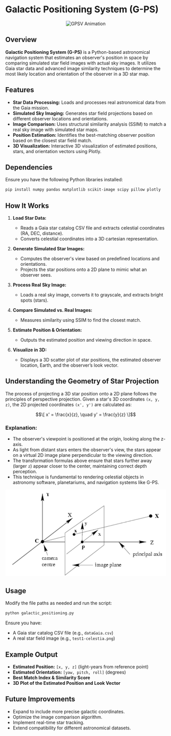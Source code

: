 # Galactic Positioning System (G-PS)
<p align="center">
  <img src="img/gpsv.gif" alt="GPSV Animation">
</p>

## Overview
**Galactic Positioning System (G-PS)** is a Python-based astronomical navigation system that estimates an observer's position in space by comparing simulated star field images with actual sky images. It utilizes Gaia star data and advanced image similarity techniques to determine the most likely location and orientation of the observer in a 3D star map.

## Features
- **Star Data Processing:** Loads and processes real astronomical data from the Gaia mission.
- **Simulated Sky Imaging:** Generates star field projections based on different observer locations and orientations.
- **Image Comparison:** Uses structural similarity analysis (SSIM) to match a real sky image with simulated star maps.
- **Position Estimation:** Identifies the best-matching observer position based on the closest star field match.
- **3D Visualization:** Interactive 3D visualization of estimated positions, stars, and orientation vectors using Plotly.

## Dependencies
Ensure you have the following Python libraries installed:

```bash
pip install numpy pandas matplotlib scikit-image scipy pillow plotly
```

## How It Works
1. **Load Star Data:**
   - Reads a Gaia star catalog CSV file and extracts celestial coordinates (RA, DEC, distance).
   - Converts celestial coordinates into a 3D cartesian representation.

2. **Generate Simulated Star Images:**
   - Computes the observer's view based on predefined locations and orientations.
   - Projects the star positions onto a 2D plane to mimic what an observer sees.

3. **Process Real Sky Image:**
   - Loads a real sky image, converts it to grayscale, and extracts bright spots (stars).

4. **Compare Simulated vs. Real Images:**
   - Measures similarity using SSIM to find the closest match.

5. **Estimate Position & Orientation:**
   - Outputs the estimated position and viewing direction in space.

6. **Visualize in 3D:**
   - Displays a 3D scatter plot of star positions, the estimated observer location, Earth, and the observer’s look vector.

## Understanding the Geometry of Star Projection
The process of projecting a 3D star position onto a 2D plane follows the principles of perspective projection. Given a star's 3D coordinates `(x, y, z)`, the 2D projected coordinates `(x', y')` are calculated as:
```math
\[ x' = \frac{x}{z}, \quad y' = \frac{y}{z} \]
```
### Explanation:
- The observer's viewpoint is positioned at the origin, looking along the z-axis.
- As light from distant stars enters the observer's view, the stars appear on a virtual 2D image plane perpendicular to the viewing direction.
- The transformation formulas above ensure that stars further away (larger `z`) appear closer to the center, maintaining correct depth perception.
- This technique is fundamental to rendering celestial objects in astronomy software, planetariums, and navigation systems like G-PS.

<p align="center">
  <img src="img/3d2d.png" alt="3D to 2D Projection">
</p>

## Usage
Modify the file paths as needed and run the script:
```bash
python galactic_positioning.py
```
Ensure you have:
- A Gaia star catalog CSV file (e.g., `dataGaia.csv`)
- A real star field image (e.g., `test1-celestia.png`)

## Example Output
- **Estimated Position:** `[x, y, z]` (light-years from reference point)
- **Estimated Orientation:** `[yaw, pitch, roll]` (degrees)
- **Best Match Index & Similarity Score**
- **3D Plot of the Estimated Position and Look Vector**

## Future Improvements
- Expand to include more precise galactic coordinates.
- Optimize the image comparison algorithm.
- Implement real-time star tracking.
- Extend compatibility for different astronomical datasets.
